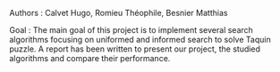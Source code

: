 Authors : Calvet Hugo, Romieu Théophile, Besnier Matthias

Goal : The main goal of this project is to implement several search algorithms focusing on uniformed and informed search to solve Taquin puzzle. A report has been written to present our project, the studied algorithms and compare their performance.